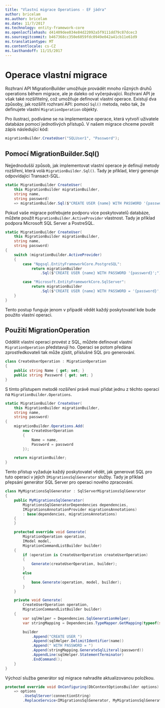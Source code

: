 ```yaml
---
title: "Vlastní migrace Operations - EF jádra"
author: bricelam
ms.author: bricelam
ms.date: 11/7/2017
ms.technology: entity-framework-core
ms.openlocfilehash: d41409dee034e84d22092a5f9111dd79c87dcec3
ms.sourcegitcommit: b467368cc350e6059fdc0949e042a41cb11e61d9
ms.translationtype: MT
ms.contentlocale: cs-CZ
ms.lasthandoff: 11/15/2017
---
```

<a name="custom-migrations-operations"></a>Operace vlastní migrace
============================
Rozhraní API MigrationBuilder umožňuje provádět mnoho různých druhů operations během migrace, ale je daleko od vyčerpávající. Rozhraní API je však také rozšiřitelný, což umožňuje definovat vlastní operace. Existují dva způsoby, jak rozšířit rozhraní API: pomocí `Sql()` metoda, nebo tak, že definujete vlastní `MigrationOperation` objekty.

Pro ilustraci, podíváme se na implementace operace, která vytvoří uživatele databáze pomocí jednotlivých přístupů. V našem migrace chceme povolit zápis následující kód:

``` csharp
migrationBuilder.CreateUser("SQLUser1", "Password");
```

<a name="using-migrationbuildersql"></a>Pomocí MigrationBuilder.Sql()
----------------------------
Nejjednodušší způsob, jak implementovat vlastní operace je definují metody rozšíření, která volá `MigrationBuilder.Sql()`.
Tady je příklad, který generuje odpovídající Transact-SQL.

``` csharp
static MigrationBuilder CreateUser(
    this MigrationBuilder migrationBuilder,
    string name,
    string password)
    => migrationBuilder.Sql($"CREATE USER {name} WITH PASSWORD '{password}';");
```

Pokud vaše migrace potřebujete podporu více poskytovatelů databáze, můžete použít `MigrationBuilder.ActiveProvider` vlastnost. Tady je příklad podpora Microsoft SQL Server a PostreSQL.

``` csharp
static MigrationBuilder CreateUser(
    this MigrationBuilder migrationBuilder,
    string name,
    string password)
{
    switch (migrationBuilder.ActiveProvider)
    {
        case "Npgsql.EntityFrameworkCore.PostgreSQL":
            return migrationBuilder
                .Sql($"CREATE USER {name} WITH PASSWORD '{password}';");

        case "Microsoft.EntityFrameworkCore.SqlServer":
            return migrationBuilder
                .Sql($"CREATE USER {name} WITH PASSWORD = '{password}';");
    }
}
```

Tento postup funguje jenom v případě vědět každý poskytovatel kde bude použito vlastní operaci.

<a name="using-a-migrationoperation"></a>Použití MigrationOperation
---------------------------
Oddělit vlastní operaci provést z SQL, můžete definovat vlastní `MigrationOperation` představují ho. Operaci se potom předána zprostředkovateli tak může zjistit, příslušné SQL pro generování.

``` csharp
class CreateUserOperation : MigrationOperation
{
    public string Name { get; set; }
    public string Password { get; set; }
}
```

S tímto přístupem metodě rozšíření právě musí přidat jednu z těchto operací na `MigrationBuilder.Operations`.

``` csharp
static MigrationBuilder CreateUser(
    this MigrationBuilder migrationBuilder,
    string name,
    string password)
{
    migrationBuilder.Operations.Add(
        new CreateUserOperation
        {
            Name = name,
            Password = password
        });

    return migrationBuilder;
}
```

Tento přístup vyžaduje každý poskytovatel vědět, jak generovat SQL pro tuto operaci v jejich `IMigrationsSqlGenerator` služby. Tady je příklad přepsání generátor SQL Server pro operaci nového zpracování.

``` csharp
class MyMigrationsSqlGenerator : SqlServerMigrationsSqlGenerator
{
    public MyMigrationsSqlGenerator(
        MigrationsSqlGeneratorDependencies dependencies,
        IMigrationsAnnotationProvider migrationsAnnotations)
        : base(dependencies, migrationsAnnotations)
    {
    }

    protected override void Generate(
        MigrationOperation operation,
        IModel model,
        MigrationCommandListBuilder builder)
    {
        if (operation is CreateUserOperation createUserOperation)
        {
            Generate(createUserOperation, builder);
        }
        else
        {
            base.Generate(operation, model, builder);
        }
    }

    private void Generate(
        CreateUserOperation operation,
        MigrationCommandListBuilder builder)
    {
        var sqlHelper = Dependencies.SqlGenerationHelper;
        var stringMapping = Dependencies.TypeMapper.GetMapping(typeof(string));

        builder
            .Append("CREATE USER ")
            .Append(sqlHelper.DelimitIdentifier(name))
            .Append(" WITH PASSWORD = ")
            .Append(stringMapping.GenerateSqlLiteral(password))
            .AppendLine(sqlHelper.StatementTerminator)
            .EndCommand();
    }
}
```

Výchozí služba generátor sql migrace nahradíte aktualizovanou položkou.

``` csharp
protected override void OnConfiguring(DbContextOptionsBuilder options)
    => options
        .UseSqlServer(connectionString)
        .ReplaceService<IMigrationsSqlGenerator, MyMigrationsSqlGenerator>();
```
